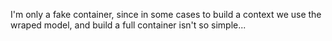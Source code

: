 I'm only a fake container, since in some cases to build a context we use the wraped model, and build a full container isn't so simple... 